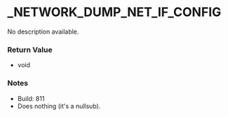# _NETWORK_DUMP_NET_IF_CONFIG

No description available.

### Return Value
* void

### Notes
* Build: 811
* Does nothing (it's a nullsub).

